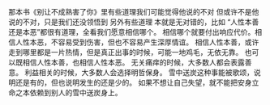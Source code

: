 那本书《别让不成熟害了你》里有些道理我们可能觉得他说的不对
但或许不是他说的不对，只是我们还没领悟到
另外有些道理 本就是无对错的，比如 “人性本善还是本恶”都很有道理，全看我们愿意相信哪个。
相信哪个就要付出响应代价。相信人性本恶，不容易受到伤害，但也不容易产生深厚情谊。
相信人性本善，或许走到哪里都是一片热情，但是真正出事的时候，可能一地鸡毛，无依无靠。
也可以既相信人性本善，也相信人性本恶。
无关痛痒的时候，大多数人都会表露善意。
利益相关的时候，大多数人会选择明哲保身。
雪中送炭这种事能被歌颂，说明还是有的，但也说明发生的还是少的。
如果不想让自己失望，就不能把安身立命之本依赖到别人的雪中送炭身上。